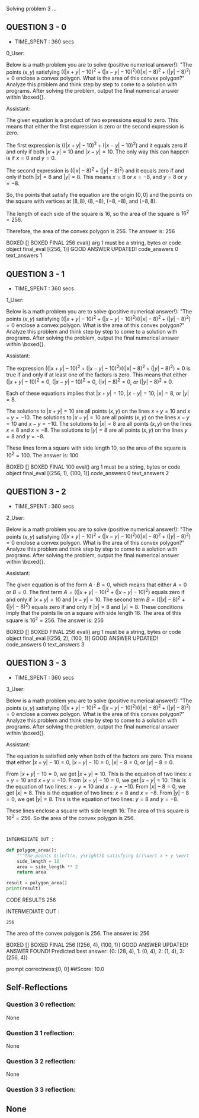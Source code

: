 Solving problem 3 ...



## QUESTION 3 - 0 
- TIME_SPENT : 360 secs

0_User:

Below is a math problem you are to solve (positive numerical answer!):
"The points $\left(x, y\right)$ satisfying $((\vert x + y \vert - 10)^2 + ( \vert x - y \vert - 10)^2)((\vert x \vert - 8)^2 + ( \vert y \vert - 8)^2) = 0$ enclose a convex polygon. What is the area of this convex polygon?"
Analyze this problem and think step by step to come to a solution with programs. After solving the problem, output the final numerical answer within \boxed{}.

Assistant:


The given equation is a product of two expressions equal to zero. This means that either the first expression is zero or the second expression is zero. 

The first expression is $((\vert x + y \vert - 10)^2 + ( \vert x - y \vert - 10)^2)$ and it equals zero if and only if both $\vert x + y \vert = 10$ and $\vert x - y \vert = 10$. The only way this can happen is if $x = 0$ and $y = 0$.

The second expression is $((\vert x \vert - 8)^2 + ( \vert y \vert - 8)^2)$ and it equals zero if and only if both $\vert x \vert = 8$ and $\vert y \vert = 8$. This means $x = 8$ or $x = -8$, and $y = 8$ or $y = -8$.

So, the points that satisfy the equation are the origin $(0, 0)$ and the points on the square with vertices at $(8, 8)$, $(8, -8)$, $(-8, -8)$, and $(-8, 8)$.

The length of each side of the square is $16$, so the area of the square is $16^2 = 256$.

Therefore, the area of the convex polygon is $256$. The answer is: $256$

BOXED []
BOXED FINAL 256
eval() arg 1 must be a string, bytes or code object final_eval
[(256, 1)]
GOOD ANSWER UPDATED!
code_answers 0 text_answers 1



## QUESTION 3 - 1 
- TIME_SPENT : 360 secs

1_User:

Below is a math problem you are to solve (positive numerical answer!):
"The points $\left(x, y\right)$ satisfying $((\vert x + y \vert - 10)^2 + ( \vert x - y \vert - 10)^2)((\vert x \vert - 8)^2 + ( \vert y \vert - 8)^2) = 0$ enclose a convex polygon. What is the area of this convex polygon?"
Analyze this problem and think step by step to come to a solution with programs. After solving the problem, output the final numerical answer within \boxed{}.

Assistant:

 The expression $((\vert x + y \vert - 10)^2 + ( \vert x - y \vert - 10)^2)((\vert x \vert - 8)^2 + ( \vert y \vert - 8)^2) = 0$ is true if and only if at least one of the factors is zero. This means that either $(\vert x + y \vert - 10)^2 = 0$, $(\vert x - y \vert - 10)^2 = 0$, $(\vert x \vert - 8)^2 = 0$, or $(\vert y \vert - 8)^2 = 0$.

Each of these equations implies that $\vert x + y \vert = 10$, $\vert x - y \vert = 10$, $\vert x \vert = 8$, or $\vert y \vert = 8$. 

The solutions to $\vert x + y \vert = 10$ are all points $(x, y)$ on the lines $x + y = 10$ and $x + y = -10$.
The solutions to $\vert x - y \vert = 10$ are all points $(x, y)$ on the lines $x - y = 10$ and $x - y = -10$.
The solutions to $\vert x \vert = 8$ are all points $(x, y)$ on the lines $x = 8$ and $x = -8$.
The solutions to $\vert y \vert = 8$ are all points $(x, y)$ on the lines $y = 8$ and $y = -8$.

These lines form a square with side length 10, so the area of the square is $10^2 = 100$. The answer is: $100$

BOXED []
BOXED FINAL 100
eval() arg 1 must be a string, bytes or code object final_eval
[(256, 1), (100, 1)]
code_answers 0 text_answers 2



## QUESTION 3 - 2 
- TIME_SPENT : 360 secs

2_User:

Below is a math problem you are to solve (positive numerical answer!):
"The points $\left(x, y\right)$ satisfying $((\vert x + y \vert - 10)^2 + ( \vert x - y \vert - 10)^2)((\vert x \vert - 8)^2 + ( \vert y \vert - 8)^2) = 0$ enclose a convex polygon. What is the area of this convex polygon?"
Analyze this problem and think step by step to come to a solution with programs. After solving the problem, output the final numerical answer within \boxed{}.

Assistant:

 The given equation is of the form $A \cdot B = 0$, which means that either $A = 0$ or $B = 0$.
The first term $A = ((\vert x + y \vert - 10)^2 + ( \vert x - y \vert - 10)^2)$ equals zero if and only if $\vert x + y \vert = 10$ and $\vert x - y \vert = 10$.
The second term $B = ((\vert x \vert - 8)^2 + ( \vert y \vert - 8)^2)$ equals zero if and only if $\vert x \vert = 8$ and $\vert y \vert = 8$.
These conditions imply that the points lie on a square with side length 16.
The area of this square is $16^2 = 256$. The answer is: 256

BOXED []
BOXED FINAL 256
eval() arg 1 must be a string, bytes or code object final_eval
[(256, 2), (100, 1)]
GOOD ANSWER UPDATED!
code_answers 0 text_answers 3



## QUESTION 3 - 3 
- TIME_SPENT : 360 secs

3_User:

Below is a math problem you are to solve (positive numerical answer!):
"The points $\left(x, y\right)$ satisfying $((\vert x + y \vert - 10)^2 + ( \vert x - y \vert - 10)^2)((\vert x \vert - 8)^2 + ( \vert y \vert - 8)^2) = 0$ enclose a convex polygon. What is the area of this convex polygon?"
Analyze this problem and think step by step to come to a solution with programs. After solving the problem, output the final numerical answer within \boxed{}.

Assistant:

 The equation is satisfied only when both of the factors are zero. This means that either $|x+y| - 10 = 0$, $|x - y| - 10 = 0$, $|x| - 8 = 0$, or $|y| - 8 = 0$. 

From $|x+y| - 10 = 0$, we get $|x+y| = 10$. This is the equation of two lines: $x + y = 10$ and $x + y = -10$.
From $|x - y| - 10 = 0$, we get $|x - y| = 10$. This is the equation of two lines: $x - y = 10$ and $x - y = -10$.
From $|x| - 8 = 0$, we get $|x| = 8$. This is the equation of two lines: $x = 8$ and $x = -8$.
From $|y| - 8 = 0$, we get $|y| = 8$. This is the equation of two lines: $y = 8$ and $y = -8$.

These lines enclose a square with side length 16. The area of this square is $16^2 = 256$. So the area of the convex polygon is 256.

```python


INTERMEDIATE OUT :

def polygon_area():
    """The points $\left(x, y\right)$ satisfying $((\vert x + y \vert - 10)^2 + ( \vert x - y \vert - 10)^2)((\vert x \vert - 8)^2 + ( \vert y \vert - 8)^2) = 0$ enclose a convex polygon. What is the area of this convex polygon?"""
    side_length = 16
    area = side_length ** 2
    return area

result = polygon_area()
print(result)
```

CODE RESULTS 256

INTERMEDIATE OUT :
```output
256
```
The area of the convex polygon is $256$.
The answer is: $256$

BOXED []
BOXED FINAL 256
[(256, 4), (100, 1)]
GOOD ANSWER UPDATED!
ANSWER FOUND!
Predicted best answer: {0: (28, 4), 1: (0, 4), 2: (1, 4), 3: (256, 4)}

prompt correctness:[0, 0]
##Score: 10.0

## Self-Reflections

### Question 3 0 reflection:
None
### Question 3 1 reflection:
None
### Question 3 2 reflection:
None
### Question 3 3 reflection:
None
---
